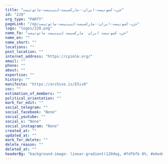 ```yaml
---
title: "حزب-کمونیست-ایران--مارکسیست-لنینیست-مائوئیست"
id: "228"
org_type: "PARTY"
pageLink: "/op/حزب-کمونیست-ایران--مارکسیست-لنینیست-مائوئیست"
logo: "logos/228.png"
name_fa: "حزب کمونیست ایران  مارکسیست لنینیست مائوئیست"
name_en: ""
name_short: ""
locations: ""
post_location: ""
internet_address: "https://cpimlm.org/"
email: ""
phone: ""
about: ""
expertise: ""
history: ""
manifesto: "https://archive.is/E5iv0"
coc: ""
estimation_of_members: ""
political_orientation: ""
mark_for_edit: ""
social_telegram: ""
social_facebook: "None"
social_youtube: ""
social_x: "None"
social_instagram: "None"
created_at: ""
updated_at: ""
mark_for_delete: ""
delete_reason: ""
deleted_at: ""
headerBg: "background-image: linear-gradient(120deg, #fdfbfb 0%, #ebedee 100%);"
---
```

